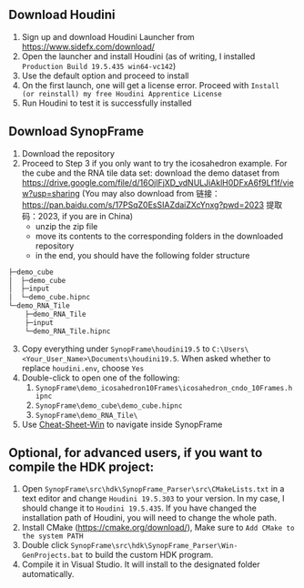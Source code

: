 ## Download Houdini

1. Sign up and download Houdini Launcher from https://www.sidefx.com/download/
2. Open the launcher and install Houdini (as of writing, I installed `Production Build 19.5.435 win64-vc142`)
3. Use the default option and proceed to install
4. On the first launch, one will get a license error. Proceed with `Install (or reinstall) my free Houdini Apprentice License`
5. Run Houdini to test it is successfully installed 

## Download SynopFrame

1. Download the repository
2. Proceed to Step 3 if you only want to try the icosahedron example. For the cube and the RNA tile data set: download the demo dataset from https://drive.google.com/file/d/16OjlFjXD_vdNULJiAklH0DFxA6f9Lf1f/view?usp=sharing (You may also download from 链接：https://pan.baidu.com/s/17PSqZ0EsSIAZdaiZXcYnxg?pwd=2023 
提取码：2023, if you are in China)
    - unzip the zip file
    - move its contents to the corresponding folders in the downloaded repository
    - in the end, you should have the following folder structure
```bash
├─demo_cube
│  ├─demo_cube
│  ├─input
│  └─demo_cube.hipnc
└─demo_RNA_Tile
    ├─demo_RNA_Tile
    ├─input
    └─demo_RNA_Tile.hipnc
```
3. Copy everything under `SynopFrame\houdini19.5` to `C:\Users\<Your_User_Name>\Documents\houdini19.5`. When asked whether to replace `houdini.env`, choose `Yes`
4. Double-click to open one of the following:
    1. `SynopFrame\demo_icosahedron10Frames\icosahedron_cndo_10Frames.hipnc`
    2. `SynopFrame\demo_cube\demo_cube.hipnc`
    3. `SynopFrame\demo_RNA_Tile\`
5. Use [Cheat-Sheet-Win](https://github.com/nanovis/SynopFrame/blob/main/Cheat-Sheet-Win.md) to navigate inside SynopFrame



## Optional, for advanced users, if you want to compile the HDK project:
1. Open `SynopFrame\src\hdk\SynopFrame_Parser\src\CMakeLists.txt` in a text editor and change `Houdini 19.5.303` to your version. In my case, I should change it to `Houdini 19.5.435`. If you have changed the installation path of Houdini, you will need to change the whole path. 
2. Install CMake (https://cmake.org/download/), Make sure to `Add CMake to the system PATH`
3. Double click `SynopFrame\src\hdk\SynopFrame_Parser\Win-GenProjects.bat` to build the custom HDK program. 
4. Compile it in Visual Studio. It will install to the designated folder automatically. 

